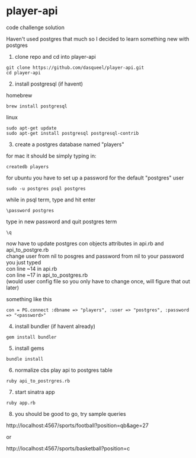 # player-api
code challenge solution

Haven't used postgres that much so I decided to learn something new with postgres

1) clone repo and cd into player-api

```
git clone https://github.com/dasqueel/player-api.git
cd player-api
```

2) install postgresql (if havent)

homebrew

```
brew install postgresql
```

linux

```
sudo apt-get update
sudo apt-get install postgresql postgresql-contrib
```

3) create a postgres database named "players"

for mac it should be simply typing in:

```
createdb players
```

for ubuntu you have to set up a password for the default "postgres" user

```
sudo -u postgres psql postgres
```

while in psql term, type and hit enter

```
\password postgres
```

type in new password and quit postgres term

```
\q
```

now have to update postgres con objects attributes in api.rb and api_to_postgre.rb <br />
change user from nil to posgres and password from nil to your password you just typed <br />
con line ~14 in api.rb <br />
con line ~17 in api_to_postgres.rb <br />
(would user config file so you only have to change once, will figure that out later)

something like this

```
con = PG.connect :dbname => "players", :user => "postgres", :password => "<password>"
```


4) install bundler (if havent already)

```
gem install bundler
```

5) install gems

```
bundle install
```

6) normalize cbs play api to postgres table

```
ruby api_to_postrgres.rb
```

7) start sinatra app
```
ruby app.rb
```

8) you should be good to go, try sample queries

http://localhost:4567/sports/football?position=qb&age=27

or

http://localhost:4567/sports/basketball?position=c
